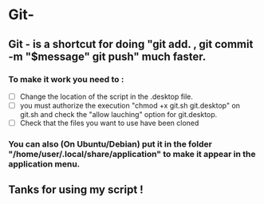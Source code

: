 # Git-

## Git - is a shortcut for doing "git add. , git commit -m "$message" git push" much faster.
### To make it work you need to : 

- [ ] Change the location of the script in the .desktop file. 
- [ ] you must authorize the execution "chmod +x git.sh git.desktop" on git.sh and check the "allow lauching" option for git.desktop. 
- [ ] Check that the files you want to use have been cloned

### You can also (On Ubuntu/Debian) put it in the folder "/home/user/.local/share/application" to make it appear in the application menu.

## Tanks for using my script ! 
